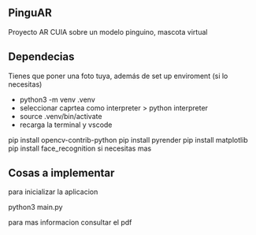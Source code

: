 ## PinguAR
Proyecto AR CUIA sobre un modelo pinguino, mascota virtual

## Dependecias
Tienes que poner una foto tuya, además de 
set up enviroment (si lo necesitas)
- python3 -m venv .venv
- seleccionar caprtea como interpreter > python interpreter
- source .venv/bin/activate
- recarga la terminal y vscode

pip install opencv-contrib-python
pip install pyrender
pip install matplotlib
pip install face_recognition
si necesitas mas

## Cosas a implementar 
para inicializar la aplicacion 

python3 main.py

para mas informacion consultar el pdf






